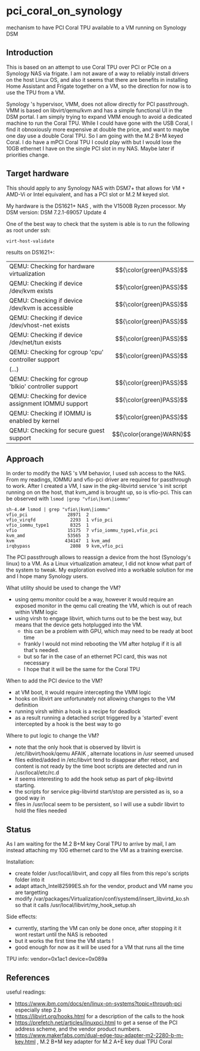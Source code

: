 # pci_coral_on_synology
mechanism to have PCI Coral TPU available to a VM running on Synology DSM 

## Introduction
This is based on an attempt to use Coral TPU over PCI or PCIe on a Synology NAS via frigate.
I am not aware of a way to reliably install drivers on the host Linux OS, and also it seems that there are benefits in installing Home Assistant and Frigate together on a VM, so the direction for now is to use the TPU from a VM.

Synology 's hypervisor, VMM, does not allow directly for PCI passthrough.
VMM is based on libvirt/qemu/kvm and has a simple functional UI in the DSM portal.
I am simply trying to expand VMM enough to avoid a dedicated machine to run the Coral TPU. While I could have gone with the USB Coral, I find it obnoxiously more expensive at double the price, and want to maybe one day use a double Coral TPU. So I am going with the M.2 B+M keyed Coral.
I do have a mPCI Coral TPU I could play with but I would lose the 10GB ethernet I have on the single PCI slot in my NAS. Maybe later if priorities change.

## Target hardware
This should apply to any Synology NAS with DSM7+ that allows for VM + AMD-Vi or Intel equivalent, and has a PCI slot or M.2 M keyed slot.

My hardware is the DS1621+ NAS , with the V1500B Ryzen processor.
My DSM version: DSM 7.2.1-69057 Update 4

One of the best way to check that the system is able is to run the following as root under ssh:

```virt-host-validate```

results on DS1621+:

|||
|---|---|
|  QEMU: Checking for hardware virtualization                                 | $${\color{green}PASS}$$ |
|  QEMU: Checking if device /dev/kvm exists                                   | $${\color{green}PASS}$$ |
|  QEMU: Checking if device /dev/kvm is accessible                            | $${\color{green}PASS}$$ |
|  QEMU: Checking if device /dev/vhost-net exists                             | $${\color{green}PASS}$$ |
|  QEMU: Checking if device /dev/net/tun exists                               | $${\color{green}PASS}$$ |
|  QEMU: Checking for cgroup 'cpu' controller support                         | $${\color{green}PASS}$$ |
|  (...)                     |  |
|  QEMU: Checking for cgroup 'blkio' controller support                       | $${\color{green}PASS}$$ |
|  QEMU: Checking for device assignment IOMMU support                         | $${\color{green}PASS}$$ |
|  QEMU: Checking if IOMMU is enabled by kernel                               | $${\color{green}PASS}$$ |
|  QEMU: Checking for secure guest support                                    | $${\color{orange}WARN}$$ |

## Approach
In order to modify the NAS 's VM behavior, I used ssh access to the NAS.
From my readings, IOMMU  and vfio-pci driver are required for passthrough to work.
After I created a VM, I saw in the pkg-libvirtd service 's init script running on on the host, that kvm_amd is brought up, so is vfio-pci. This can be observed with ```lsmod |grep "vfio\|kvm\|iommu"```

```
sh-4.4# lsmod | grep "vfio\|kvm\|iommu"
vfio_pci               28971  2
vfio_virqfd             2293  1 vfio_pci
vfio_iommu_type1        8325  1
vfio                   15175  7 vfio_iommu_type1,vfio_pci
kvm_amd                53565  3
kvm                   434147  1 kvm_amd
irqbypass               2808  9 kvm,vfio_pci
```

The PCI passthrough allows to reassign a device from the host (Synology's linux) to a VM.
As a Linux virtualization amateur, I did not know what part of the system to tweak. My exploration evolved into a workable solution for me and I hope many Synology users.

What utility should be used to change the VM?
- using qemu monitor could be a way, however it would require an exposed monitor in the qemu call creating the VM, which is out of reach within VMM logic
- using virsh to engage libvirt, which turns out to be the best way, but means that the device gets hotplugged into the VM.
  - this can be a problem with GPU, which may need to be ready at boot time
  - frankly I would not mind rebooting the VM after hotplug if it is all that's needed.
  - but so far in the case of an ethernet PCI card, this was not necessary
  - I hope that it will be the same for the Coral TPU

When to add the PCI device to the VM?
  - at VM boot, it would require intercepting the VMM logic
  - hooks on libvirt are unfortunately not allowing changes to the VM definition
  - running virsh within a hook is a recipe for deadlock
  - as a result running a detached script triggered by a 'started' event intercepted by a hook is the best way to go

Where to put logic to change the VM?
  - note that the only hook that is observed by libvirt is /etc/libvirt/hook/qemu AFAIK , alternate locations in /usr seemed unused 
  - files edited/added in /etc/libvirt tend to disappear after reboot, and content is not ready by the time boot scripts are detected and run in /usr/local/etc/rc.d
  - it seems interesting to add the hook setup as part of pkg-libvirtd starting. 
  - the scripts for service pkg-libvirtd start/stop are persisted as is, so a good way in
  - files in /usr/local seem to be persistent, so I will use a subdir libvirt to hold the files needed


## Status

As I am waiting for the M.2 B+M key Coral TPU to arrive by mail, I am instead attaching my 10G ethernet card to the VM as a training exercise.

Installation:
- create folder /usr/local/libvirt, and copy all files from this repo's scripts folder into it
- adapt attach_Intel82599ES.sh for the vendor, product and VM name you are targetting 
- modify  /var/packages/Virtualization/conf/systemd/insert_libvirtd_ko.sh so that it calls /usr/local/libvirt/my_hook_setup.sh

Side effects:
- currently, starting the VM can only be done once, after stopping it it wont restart until the NAS is rebooted
- but it works the first time the VM starts !
- good enough for now as it will be used for a VM that runs all the time

TPU info: vendor=0x1ac1 device=0x089a 

## References 
useful readings:
- https://www.ibm.com/docs/en/linux-on-systems?topic=through-pci especially step 2.b
- https://libvirt.org/hooks.html for a description of the calls to the hook
- https://prefetch.net/articles/linuxpci.html to get a sense of the PCI address scheme, and the vendor product numbers.
- https://www.makerfabs.com/dual-edge-tpu-adapter-m2-2280-b-m-key.html , M.2 B+M key adapter for M.2 A+E key dual TPU Coral 
